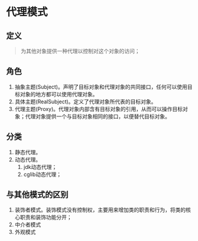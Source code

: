 # 代理模式
## 定义
> 为其他对象提供一种代理以控制对这个对象的访问；
## 角色
1. 抽象主题(Subject)。声明了目标对象和代理对象的共同接口，任何可以使用目标对象的地方都可以使用代理对象。
2. 具体主题(RealSubject)。定义了代理对象所代表的目标对象。
3. 代理主题(Proxy)。代理对象内部含有目标对象的引用，从而可以操作目标对象；代理对象提供一个与目标对象相同的接口，以便替代目标对象。
## 分类
1. 静态代理。
2. 动态代理。
    1. jdk动态代理；
    2. cglib动态代理；
 ## 与其他模式的区别
 1. 装饰者模式。装饰模式没有控制权，主要用来增加类的职责和行为，将类的核心职责和装饰功能分开；
 2. 中介者模式
 3. 外观模式